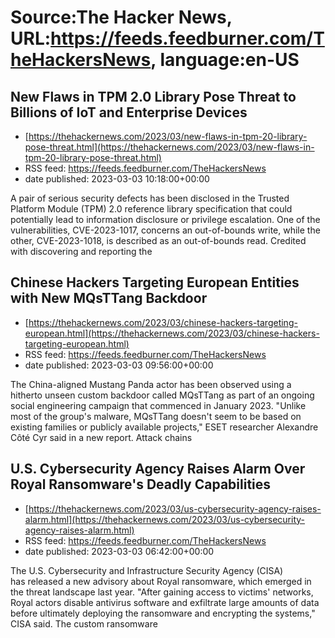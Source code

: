 # Source:The Hacker News, URL:https://feeds.feedburner.com/TheHackersNews, language:en-US

## New Flaws in TPM 2.0 Library Pose Threat to Billions of IoT and Enterprise Devices
 - [https://thehackernews.com/2023/03/new-flaws-in-tpm-20-library-pose-threat.html](https://thehackernews.com/2023/03/new-flaws-in-tpm-20-library-pose-threat.html)
 - RSS feed: https://feeds.feedburner.com/TheHackersNews
 - date published: 2023-03-03 10:18:00+00:00

A pair of serious security defects has been disclosed in the Trusted Platform Module (TPM) 2.0 reference library specification that could potentially lead to information disclosure or privilege escalation.
One of the vulnerabilities, CVE-2023-1017, concerns an out-of-bounds write, while the other, CVE-2023-1018, is described as an out-of-bounds read. Credited with discovering and reporting the

## Chinese Hackers Targeting European Entities with New MQsTTang Backdoor
 - [https://thehackernews.com/2023/03/chinese-hackers-targeting-european.html](https://thehackernews.com/2023/03/chinese-hackers-targeting-european.html)
 - RSS feed: https://feeds.feedburner.com/TheHackersNews
 - date published: 2023-03-03 09:56:00+00:00

The China-aligned Mustang Panda actor has been observed using a hitherto unseen custom backdoor called MQsTTang as part of an ongoing social engineering campaign that commenced in January 2023.
"Unlike most of the group's malware, MQsTTang doesn't seem to be based on existing families or publicly available projects," ESET researcher Alexandre Côté Cyr said in a new report.
Attack chains

## U.S. Cybersecurity Agency Raises Alarm Over Royal Ransomware's Deadly Capabilities
 - [https://thehackernews.com/2023/03/us-cybersecurity-agency-raises-alarm.html](https://thehackernews.com/2023/03/us-cybersecurity-agency-raises-alarm.html)
 - RSS feed: https://feeds.feedburner.com/TheHackersNews
 - date published: 2023-03-03 06:42:00+00:00

The U.S. Cybersecurity and Infrastructure Security Agency (CISA) has released a new advisory about Royal ransomware, which emerged in the threat landscape last year.
"After gaining access to victims' networks, Royal actors disable antivirus software and exfiltrate large amounts of data before ultimately deploying the ransomware and encrypting the systems," CISA said.
The custom ransomware

